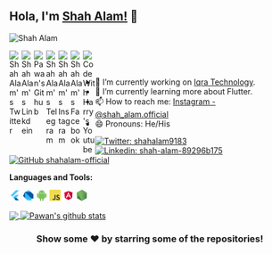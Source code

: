 ## Hola, I'm [Shah Alam!](https://www.linkedin.com/in/shah-alam-89296b175) 👋

<p align="left"> <img src="https://komarev.com/ghpvc/?username=shahalam-official&label=Views&color=blue&style=plastic" alt="Shah Alam" /> </p>

<a href="https://twitter.com/shahalam9183">
  <img align="left" alt="Shah Alam's Twitter" width="22px" src="https://cdn.jsdelivr.net/npm/simple-icons@v3/icons/twitter.svg" />
</a>
<a href="https://www.linkedin.com/in/shah-alam-89296b175">
  <img align="left" alt="Shah Alam's Linkdein" width="22px" src="https://cdn.jsdelivr.net/npm/simple-icons@v3/icons/linkedin.svg" />
</a>
<a href="https://github.com/shahalam-official">
  <img align="left" alt="Pawan's Github" width="22px" src="https://cdn.jsdelivr.net/npm/simple-icons@v3/icons/github.svg" />
</a>
<a href="https://t.me/shahalamofficial">
  <img align="left" alt="Shah Alam's Telegram" width="22px" src="https://cdn.jsdelivr.net/npm/simple-icons@v3/icons/telegram.svg" />
</a>
<a href="https://instagram.com/shah_alam.official/">
  <img align="left" alt="Shah Alam's Instagram" width="22px" src="https://cdn.jsdelivr.net/npm/simple-icons@v3/icons/instagram.svg" />
</a>
<a href="https://www.facebook.com/shahalam.bwic/">
  <img align="left" alt="Shah Alam's Facebook" width="22px" src="https://cdn.jsdelivr.net/npm/simple-icons@v3/icons/facebook.svg" />
</a>
<a href="https://www.youtube.com/codewithharry/">
  <img align="left" alt="Code With Harry's Youtube" width="22px" src="https://cdn.jsdelivr.net/npm/simple-icons@v3/icons/youtube.svg" />
</a>

<br/>
<br/>



- 🔭 I’m currently working on [Iqra Technology](https://www.iqratechnology.com/).
- 🌱 I’m currently learning more about Flutter.
- 📫 How to reach me: [Instagram - @shah_alam.official](https://instagram.com/shah_alam.official/)
- 😄 Pronouns: He/His

[![Twitter: shahalam9183](https://img.shields.io/twitter/follow/shahalam9183?style=social)](https://twitter.com/shahalam9183)
[![Linkedin: shah-alam-89296b175](https://img.shields.io/badge/-imthepk-blue?style=flat-square&logo=Linkedin&logoColor=white&link=https://www.linkedin.com/in/shah-alam-89296b175/)](https://www.linkedin.com/in/shah-alam-89296b175/)
[![GitHub shahalam-official](https://img.shields.io/github/followers/shahalam-official?label=follow&style=social)](https://github.com/shahalam-official)


**Languages and Tools:**  

<code><img height="20" src="https://raw.githubusercontent.com/github/explore/80688e429a7d4ef2fca1e82350fe8e3517d3494d/topics/flutter/flutter.png"></code>
<code><img height="20" src="https://raw.githubusercontent.com/github/explore/80688e429a7d4ef2fca1e82350fe8e3517d3494d/topics/dart/dart.png"></code>
<code><img height="20" src="https://raw.githubusercontent.com/github/explore/80688e429a7d4ef2fca1e82350fe8e3517d3494d/topics/android/android.png"></code>
<code><img height="20" src="https://raw.githubusercontent.com/github/explore/80688e429a7d4ef2fca1e82350fe8e3517d3494d/topics/javascript/javascript.png"></code>
<code><img height="20" src="https://raw.githubusercontent.com/github/explore/80688e429a7d4ef2fca1e82350fe8e3517d3494d/topics/angular/angular.png"></code>
<code><img height="20" src="https://raw.githubusercontent.com/github/explore/80688e429a7d4ef2fca1e82350fe8e3517d3494d/topics/nodejs/nodejs.png"></code>    

<a href="https://github.com/shahalam-official">
  <img align="center" src="https://github-readme-stats.vercel.app/api/top-langs/?username=shahalam-official&theme=light&hide_langs_below=1" />
</a>
<a href="https://github.com/shahalam-official">
 <img align="center" src="https://github-readme-stats.vercel.app/api?username=shahalam-official&show_icons=true&theme=light&line_height=27" alt="Pawan's github stats"/>
</a>

<div align="center">

### Show some ❤️ by starring some of the repositories!

</div>

